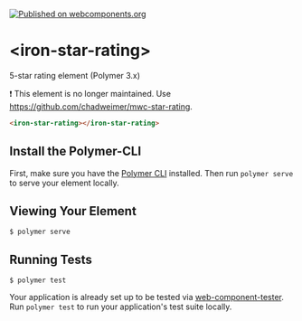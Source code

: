 [![Published on webcomponents.org](https://img.shields.io/badge/webcomponents.org-published-blue.svg)](https://www.webcomponents.org/element/@cwmr/iron-star-rating)

# \<iron-star-rating\>

5-star rating element (Polymer 3.x)

:exclamation: This element is no longer maintained. Use <https://github.com/chadweimer/mwc-star-rating>.

<!--
```
<custom-element-demo>
  <template>
    <script type="module" src="iron-star-rating.js"></script>
    <next-code-block></next-code-block>
  </template>
</custom-element-demo>
```
-->
```html
<iron-star-rating></iron-star-rating>
```

## Install the Polymer-CLI

First, make sure you have the [Polymer CLI](https://www.npmjs.com/package/polymer-cli) installed. Then run `polymer serve` to serve your element locally.

## Viewing Your Element

```
$ polymer serve
```

## Running Tests

```
$ polymer test
```

Your application is already set up to be tested via [web-component-tester](https://github.com/Polymer/web-component-tester). Run `polymer test` to run your application's test suite locally.
